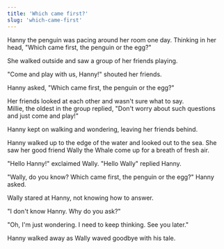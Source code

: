```yaml
---
title: 'Which came first?'
slug: 'which-came-first'
---
```


Hanny the penguin was pacing around her room one day.  Thinking in her head, "Which came first, the penguin or the egg?"

She walked outside and saw a group of her friends playing.  

"Come and play with us, Hanny!" shouted her friends.

Hanny asked, "Which came first, the penguin or the egg?"

Her friends looked at each other and wasn't sure what to say.  
Millie, the oldest in the group replied, "Don't worry about such questions and just come and play!"

Hanny kept on walking and wondering, leaving her friends behind.

Hanny walked up to the edge of the water and looked out to the sea.
She saw her good friend Wally the Whale come up for a breath of fresh air. 

"Hello Hanny!" exclaimed Wally.
"Hello Wally" replied Hanny.

"Wally, do you know? Which came first, the penguin or the egg?" Hanny asked.

Wally stared at Hanny, not knowing how to answer.  

"I don't know Hanny.  Why do you ask?"

"Oh, I'm just wondering. I need to keep thinking.  See you later."

Hanny walked away as Wally waved goodbye with his tale.




